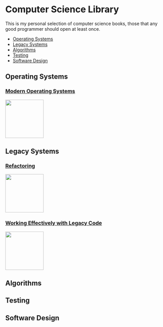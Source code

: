 # Computer Science Library

This is my personal selection of computer science books, those that any good programmer should open at least once.
* [Operating Systems](#operating-systems)
* [Legacy Systems](#legacy-systems)
* [Algorithms](#algorithms)
* [Testing](#testing)
* [Software Design](#software-design)

**Operating Systems**
----

### [Modern Operating Systems](https://www.amazon.com/Modern-Operating-Systems-Andrew-Tanenbaum/dp/013359162X)

<img src="https://images-na.ssl-images-amazon.com/images/I/71nBWJXx5cL._AC_UL320_SR248,320_.jpg" width="120px"/>

**Legacy Systems**
----

### [Refactoring](https://martinfowler.com/books/refactoring.html)

<img src="https://martinfowler.com/books/refactoringBook.jpg" width="120px"/>

### [Working Effectively with Legacy Code](https://www.amazon.com/Working-Effectively-Legacy-Michael-Feathers/dp/0131177052)

<img src="https://images-na.ssl-images-amazon.com/images/I/81RqaoZnLwL._AC_UL115_.jpg" width="120px"/>

**Algorithms**
----

**Testing**
----

**Software Design**
----

